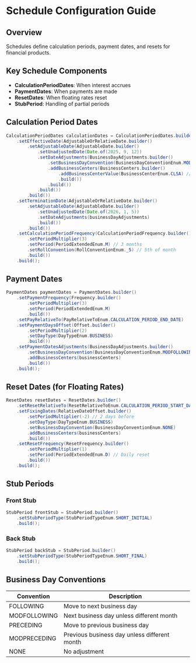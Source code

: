# Schedule Configuration Guide

## Overview

Schedules define calculation periods, payment dates, and resets for financial products.

## Key Schedule Components

- **CalculationPeriodDates**: When interest accrues
- **PaymentDates**: When payments are made
- **ResetDates**: When floating rates reset
- **StubPeriod**: Handling of partial periods

## Calculation Period Dates

```java
CalculationPeriodDates calculationDates = CalculationPeriodDates.builder()
    .setEffectiveDate(AdjustableOrRelativeDate.builder()
        .setAdjustableDate(AdjustableDate.builder()
            .setUnadjustedDate(Date.of(2025, 9, 12))
            .setDateAdjustments(BusinessDayAdjustments.builder()
                .setBusinessDayConvention(BusinessDayConventionEnum.MODFOLLOWING)
                .addBusinessCenters(BusinessCenters.builder()
                    .addBusinessCenterValue(BusinessCenterEnum.CLSA) // Santiago
                    .build())
                .build())
            .build())
        .build())
    .setTerminationDate(AdjustableOrRelativeDate.builder()
        .setAdjustableDate(AdjustableDate.builder()
            .setUnadjustedDate(Date.of(2026, 1, 5))
            .setDateAdjustments(businessDayAdjustments)
            .build())
        .build())
    .setCalculationPeriodFrequency(CalculationPeriodFrequency.builder()
        .setPeriodMultiplier(3)
        .setPeriod(PeriodExtendedEnum.M) // 3 months
        .setRollConvention(RollConventionEnum._5) // 5th of month
        .build())
    .build();
```

## Payment Dates

```java
PaymentDates paymentDates = PaymentDates.builder()
    .setPaymentFrequency(Frequency.builder()
        .setPeriodMultiplier(3)
        .setPeriod(PeriodExtendedEnum.M)
        .build())
    .setPayRelativeTo(PayRelativeToEnum.CALCULATION_PERIOD_END_DATE)
    .setPaymentDaysOffset(Offset.builder()
        .setPeriodMultiplier(2)
        .setDayType(DayTypeEnum.BUSINESS)
        .build())
    .setPaymentDatesAdjustments(BusinessDayAdjustments.builder()
        .setBusinessDayConvention(BusinessDayConventionEnum.MODFOLLOWING)
        .addBusinessCenters(businessCenters)
        .build())
    .build();
```

## Reset Dates (for Floating Rates)

```java
ResetDates resetDates = ResetDates.builder()
    .setResetRelativeTo(ResetRelativeToEnum.CALCULATION_PERIOD_START_DATE)
    .setFixingDates(RelativeDateOffset.builder()
        .setPeriodMultiplier(-2) // 2 days before
        .setDayType(DayTypeEnum.BUSINESS)
        .setBusinessDayConvention(BusinessDayConventionEnum.NONE)
        .addBusinessCenters(businessCenters)
        .build())
    .setResetFrequency(ResetFrequency.builder()
        .setPeriodMultiplier(1)
        .setPeriod(PeriodExtendedEnum.D) // Daily reset
        .build())
    .build();
```

## Stub Periods

### Front Stub

```java
StubPeriod frontStub = StubPeriod.builder()
    .setStubPeriodType(StubPeriodTypeEnum.SHORT_INITIAL)
    .build();
```

### Back Stub

```java
StubPeriod backStub = StubPeriod.builder()
    .setStubPeriodType(StubPeriodTypeEnum.SHORT_FINAL)
    .build();
```

## Business Day Conventions

| Convention | Description |
|------------|-------------|
| FOLLOWING | Move to next business day |
| MODFOLLOWING | Next business day unless different month |
| PRECEDING | Move to previous business day |
| MODPRECEDING | Previous business day unless different month |
| NONE | No adjustment |

